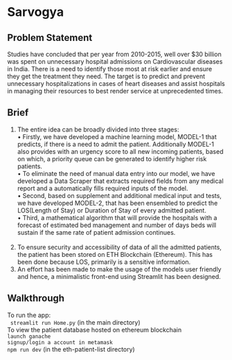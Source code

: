 # Sarvogya
## Problem Statement
Studies have concluded that per year from 2010-2015, well over $30 billion was spent on
unnecessary hospital admissions on Cardiovascular diseases in India. There is a need to identify those
most at risk earlier and ensure they get the treatment they need. The target is to predict and prevent
unnecessary hospitalizations in cases of heart diseases and assist hospitals in managing their
resources to best render service at unprecedented times.

## Brief
1. The entire idea can be broadly divided into three stages:<br>
•  Firstly, we have developed a machine learning model, MODEL-1 that predicts, if there is a need to admit the patient. Additionally MODEL-1 also provides with an      urgency score to all new incoming patients, based on which, a priority queue can be generated to identify higher risk patients.<br>
•  To eliminate the need of manual data entry into our model, we have developed a Data Scraper that extracts required fields from any medical report and a              automatically fills required inputs of the model.<br>
•  Second, based on supplement and additional medical input and tests, we have developed MODEL-2, that has been ensembled to predict the LOS(Length of Stay) or          Duration of Stay of every admitted patient.<br>
•  Third, a mathematical algorithm that will provide the hospitals with a forecast of estimated bed management
   and number of days beds will sustain if the same rate of patient admission continues.<br><br>
2. To ensure security and accessibility of data of all the admitted patients, the patient has been stored on ETH Blockchain (Ethereum). This has been done because      LOS, primarily is a sensitive information.<br>
3. An effort has been made to make the usage of the models user friendly and hence, a minimalistic front-end using Streamlit has been designed.

## Walkthrough
To run the app:<br>
``` streamlit run Home.py``` (in the main directory)<br>
To view the patient database hosted on ethereum blockchain <br>
``` launch ganache ```<br>
``` signup/login a account in metamask ```<br>
``` npm run dev ``` (in the eth-patient-list directory)

